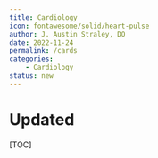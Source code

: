 ```yaml
---
title: Cardiology
icon: fontawesome/solid/heart-pulse
author: J. Austin Straley, DO
date: 2022-11-24
permalink: /cards
categories:
    - Cardiology
status: new
---
```


# Updated

[TOC]